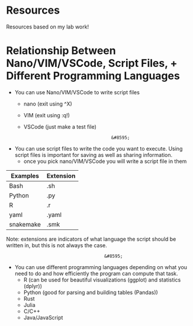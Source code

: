 # Resources
Resources based on my lab work!

# Relationship Between Nano/VIM/VSCode, Script Files, + Different Programming Languages 

- You can use Nano/VIM/VSCode to write script files
    - nano (exit using ^X)
    - VIM (exit using :q!)
    - VSCode (just make a test file)
 
      
                                           &#8595;



- You can use script files to write the code you want to execute. Using script files is important for saving as well as sharing information.
  - once you pick nano/VIM/VSCode you will write a script file in them

|Examples | Extension|
|--------|------------|
| Bash | .sh|
| Python | .py|
|R | .r|
|yaml | .yaml|
|snakemake | .smk|

Note: extensions are indicators of what language the script should be written in, but this is not always the case. 



                                         &#8595;



- You can use different programming languages depending on what you need to do and how efficiently the program can compute that task.
    - R (can be used for beautiful visualizations (ggplot) and statistics (dplyr))
    - Python (good for parsing and building tables (Pandas))
    - Rust
    - Julia
    - C/C++
    - Java/JavaScript
